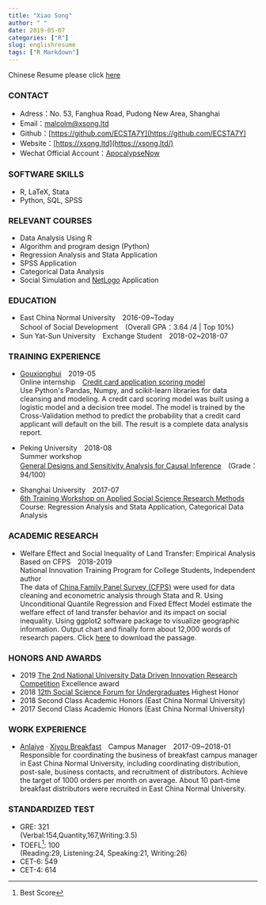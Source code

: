 ```yaml
---
title: "Xiao Song"
author: " "
date: 2019-05-07
categories: ["R"]
slug: englishresume
tags: ["R Markdown"]
---
```

Chinese Resume please click [here](https://hsiaosong.netlify.com/2019/05/07/resume/)

### CONTACT

+ Adress：No. 53, Fanghua Road, Pudong New Area, Shanghai
+ Email：<malcolm@xsong.ltd>
+ Github：[https://github.com/ECSTA7Y](https://github.com/ECSTA7Y)
+ Website：[https://xsong.ltd](https://xsong.ltd/)
+ Wechat Official Account：[ApocalypseNow](https://mp.weixin.qq.com/s/yyJ3l7RTImYTKDrIynwmPA)

### SOFTWARE SKILLS
+ R, LaTeX, Stata 
+ Python, SQL, SPSS 

### RELEVANT COURSES

+ Data Analysis Using R
+ Algorithm and program design (Python)
+ Regression Analysis and Stata Application
+ SPSS Application
+ Categorical Data Analysis
+ Social Simulation and [NetLogo](http://ccl.northwestern.edu/netlogo/) Application

### EDUCATION

+ East China Normal University&emsp;2016-09~Today    
School of Social Development&emsp;(Overall GPA：3.64 /4 | Top 10%)
+ Sun Yat-Sun University&emsp;Exchange Student&emsp;2018-02~2018-07


### TRAINING EXPERIENCE

+ [Gouxionghui](http://www.xiong99.com.cn/about.php)&emsp;2019-05  
Online internship&emsp;[Credit card application scoring model](https://mp.weixin.qq.com/s/bbxWicZfk5ZMl27LbI0E1Q)   
Use Python's Pandas, Numpy, and scikit-learn libraries for data cleansing and modeling. A credit card scoring model was built using a logistic model and a decision tree model. The model is trained by the Cross-Validation method to predict the probability that a credit card applicant will default on the bill. The result is a complete data analysis report.

+ Peking University&emsp;2018-08  
Summer workshop  
[General Designs and Sensitivity Analysis for Causal Inference](http://www.oir.pku.edu.cn/umich/jxsz1/nsqkczsjz2018.htm)&emsp;(Grade：94/100)

+ Shanghai University&emsp;2017-07  
[6th Training Workshop on Applied Social Science Research Methods](http://caser.ust.hk/?act=course_main&id=16)  
Course: Regression Analysis and Stata Application,  Categorical Data Analysis



### ACADEMIC RESEARCH

+ Welfare Effect and Social Inequality of Land Transfer: Empirical Analysis Based on CFPS&emsp;2018-2019    
National Innovation Training Program for College Students,  Independent author  
The data of [China Family Panel Survey (CFPS)](http://www.isss.pku.edu.cn/cfps/) were used for data cleaning and econometric analysis through Stata and R. Using Unconditional Quantile Regression and Fixed Effect Model estimate the welfare effect of land transfer behavior and its impact on social inequality. Using ggplot2 software package to visualize geographic information. Output chart and finally form about 12,000 words of research papers. Click [here](https://raw.githubusercontent.com/ECSTA7Y/Landtransfer/master/%E5%AD%A6%E5%B9%B4%E8%AE%BA%E6%96%87.pdf) to download the passage.



### HONORS AND AWARDS 

+ 2019 [The 2nd National University Data Driven Innovation Research Competition](http://opendata.pku.edu.cn/competition-2019.xhtml;jsessionid=200f6d0adbfa75292afed361235f) Excellence award
+ 2018 [12th Social Science Forum for Undergraduates](http://www.shupl.edu.cn/2018/1125/c1168a51557/page.htm) Highest Honor
+ 2018 Second Class Academic Honors (East China Normal University)
+ 2017 Second Class Academic Honors (East China Normal University)

### WORK EXPERIENCE

+ [Anlaiye](http://www.anlaiye.com.cn/index.html) · [Xiyou Breakfast](https://www.sohu.com/a/166510488_259362)&emsp;Campus Manager&emsp;2017-09~2018-01  
Responsible for coordinating the business of breakfast campus manager in East China Normal University, including coordinating distribution, post-sale, business contacts, and recruitment of distributors. 
Achieve the target of 1000 orders per month on average. About 10 part-time breakfast distributors were recruited in East China Normal University.






### STANDARDIZED TEST

+ GRE: 321  
(Verbal:154,Quantity,167,Writing:3.5)
+ TOEFL[^1]: 100   
(Reading:29, Listening:24, Speaking:21, Writing:26)
+ CET-6: 549
+ CET-4: 614

[^1]:Best Score

